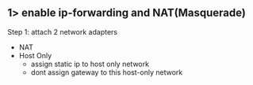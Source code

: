 ## 1> enable ip-forwarding and NAT(Masquerade)

Step 1: attach 2 network adapters
* NAT
* Host Only
    * assign static ip to host only network
    * dont assign gateway to this host-only network
![]()
